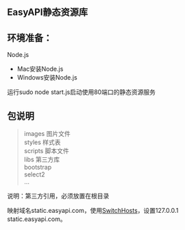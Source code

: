 EasyAPI静态资源库
--------

## 环境准备：
Node.js 
- Mac安装Node.js
- Windows安装Node.js

运行sudo node start.js启动使用80端口的静态资源服务

## 包说明
>images 图片文件  
>styles 样式表  
>scripts 脚本文件  
>libs 第三方库  
>bootstrap   
>select2   
>...

说明：第三方引用，必须放置在根目录

映射域名static.easyapi.com，使用[SwitchHosts](http://oldj.github.io/SwitchHosts/)，设置127.0.0.1 static.easyapi.com。